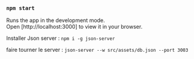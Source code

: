 
### `npm start`

Runs the app in the development mode.\
Open [http://localhost:3000] to view it in your browser.

Installer Json server : `npm i -g json-server`

faire tourner le server : `json-server --w src/assets/db.json --port 3003`
